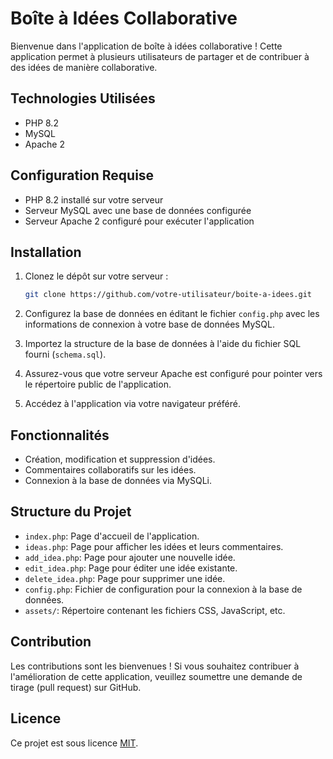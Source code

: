 
# Boîte à Idées Collaborative

Bienvenue dans l'application de boîte à idées collaborative ! Cette application permet à plusieurs utilisateurs de partager et de contribuer à des idées de manière collaborative.

## Technologies Utilisées

- PHP 8.2
- MySQL
- Apache 2

## Configuration Requise

- PHP 8.2 installé sur votre serveur
- Serveur MySQL avec une base de données configurée
- Serveur Apache 2 configuré pour exécuter l'application

## Installation

1. Clonez le dépôt sur votre serveur :
   ```bash
   git clone https://github.com/votre-utilisateur/boite-a-idees.git
   ```

2. Configurez la base de données en éditant le fichier `config.php` avec les informations de connexion à votre base de données MySQL.

3. Importez la structure de la base de données à l'aide du fichier SQL fourni (`schema.sql`).

4. Assurez-vous que votre serveur Apache est configuré pour pointer vers le répertoire public de l'application.

5. Accédez à l'application via votre navigateur préféré.

## Fonctionnalités

- Création, modification et suppression d'idées.
- Commentaires collaboratifs sur les idées.
- Connexion à la base de données via MySQLi.

## Structure du Projet

- `index.php`: Page d'accueil de l'application.
- `ideas.php`: Page pour afficher les idées et leurs commentaires.
- `add_idea.php`: Page pour ajouter une nouvelle idée.
- `edit_idea.php`: Page pour éditer une idée existante.
- `delete_idea.php`: Page pour supprimer une idée.
- `config.php`: Fichier de configuration pour la connexion à la base de données.
- `assets/`: Répertoire contenant les fichiers CSS, JavaScript, etc.

## Contribution

Les contributions sont les bienvenues ! Si vous souhaitez contribuer à l'amélioration de cette application, veuillez soumettre une demande de tirage (pull request) sur GitHub.

## Licence

Ce projet est sous licence [MIT](LICENSE).

